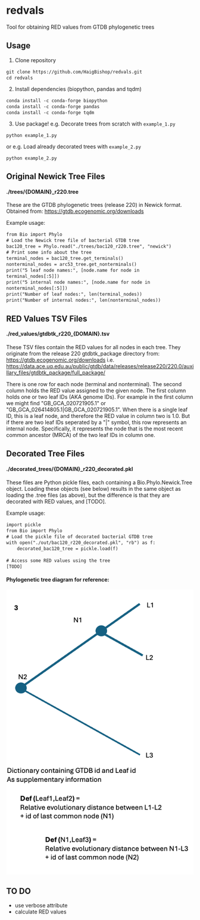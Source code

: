 # redvals
Tool for obtaining RED values from GTDB phylogenetic trees


## Usage
1. Clone repository
```
git clone https://github.com/HaigBishop/redvals.git
cd redvals
```
2. Install dependencies (biopython, pandas and tqdm)
```
conda install -c conda-forge biopython
conda install -c conda-forge pandas
conda install -c conda-forge tqdm
```
3. Use package! 
e.g. Decorate trees from scratch with `example_1.py`
```
python example_1.py
```
or e.g. Load already decorated trees with `example_2.py`
```
python example_2.py
```


## Original Newick Tree Files
#### ./trees/{DOMAIN}_r220.tree
These are the GTDB phylogenetic trees (release 220) in Newick format. Obtained from: https://gtdb.ecogenomic.org/downloads

Example usage:
```
from Bio import Phylo
# Load the Newick tree file of bacterial GTDB tree
bac120_tree = Phylo.read("./trees/bac120_r220.tree", "newick")
# Print some info about the tree
terminal_nodes = bac120_tree.get_terminals()
nonterminal_nodes = arc53_tree.get_nonterminals()
print("5 leaf node names:", [node.name for node in terminal_nodes[:5]])
print("5 internal node names:", [node.name for node in nonterminal_nodes[:5]])
print("Number of leaf nodes:", len(terminal_nodes))
print("Number of internal nodes:", len(nonterminal_nodes))
```

## RED Values TSV Files
#### ./red_values/gtdbtk_r220_{DOMAIN}.tsv
These TSV files contain the RED values for all nodes in each tree. They originate from the release 220 gtdbtk_package directory from: https://gtdb.ecogenomic.org/downloads
i.e. https://data.ace.uq.edu.au/public/gtdb/data/releases/release220/220.0/auxillary_files/gtdbtk_package/full_package/

There is one row for each node (terminal and nonterminal). The second column holds the RED value assigned to the given node. The first column holds one or two leaf IDs (AKA genome IDs). For example in the first column we might find "GB_GCA_020721905.1" or "GB_GCA_026414805.1|GB_GCA_020721905.1". When there is a single leaf ID, this is a leaf node, and therefore the RED value in column two is 1.0. But if there are two leaf IDs seperated by a "|" symbol, this row represents an internal node. Specifically, it represents the node that is the most recent common ancestor (MRCA) of the two leaf IDs in column one.

## Decorated Tree Files
#### ./decorated_trees/{DOMAIN}_r220_decorated.pkl
These files are Python pickle files, each containing a Bio.Phylo.Newick.Tree object. Loading these objects (see below) results in the same object as loading the .tree files (as above), but the difference is that they are decorated with RED values, and [TODO].

Example usage:
```
import pickle
from Bio import Phylo
# Load the pickle file of decorated bacterial GTDB tree
with open("./out/bac120_r220_decorated.pkl", "rb") as f:
    decorated_bac120_tree = pickle.load(f)

# Access some RED values using the tree
[TODO]
```


#### Phylogenetic tree diagram for reference:
![Phylogenetic tree visualization](res/tree.png)


## TO DO
 - use verbose attribute
 - calculate RED values




